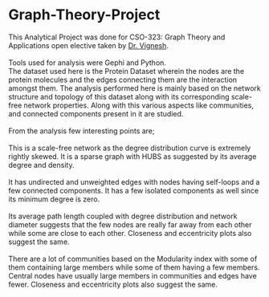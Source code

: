 # Graph-Theory-Project
This Analytical Project was done for CSO-323: Graph Theory and Applications open elective taken by [Dr. Vignesh](https://www.profile.iitbhu.ac.in/vignesh.cse/).
<br>
<br>
Tools used for analysis were Gephi and Python.
<br>
The dataset used here is the Protein Dataset wherein the nodes are the protein molecules and the edges connecting them are the interaction amongst them. The analysis performed here is mainly based on the network structure and topology of this dataset along with its corresponding scale-free network properties. Along with this various aspects like communities, and connected components present in it are studied.
<br>
<br>
From the analysis few interesting points are;
<br>
<br>
This is a scale-free network as the degree distribution curve is extremely rightly skewed. It is a sparse graph with HUBS as suggested by its average degree and density.
<br>
<br>
It has undirected and unweighted edges with nodes having self-loops and a few connected components. It has a few isolated components as well since its minimum degree is zero. 
<br>
<br>
Its average path length coupled with degree distribution and network diameter suggests that the few nodes are really far away from each other while some are close to each other. Closeness and eccentricity plots also suggest the same.
<br>
<br>
There are a lot of communities based on the Modularity index with some of them containing large members while some of them having a few members. Central nodes have usually large members in communities and edges have fewer. Closeness and eccentricity plots also suggest the same.
<br>
